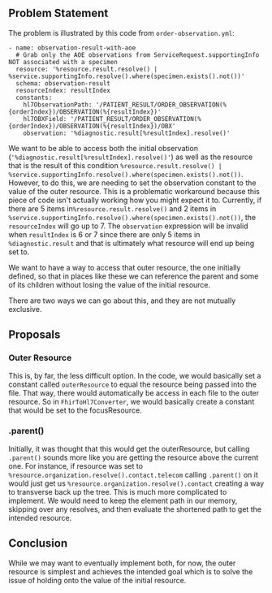 ## Problem Statement
The problem is illustrated by this code from `order-observation.yml`:
```
- name: observation-result-with-aoe
  # Grab only the AOE observations from ServiceRequest.supportingInfo NOT associated with a specimen
  resource: '%resource.result.resolve() | %service.supportingInfo.resolve().where(specimen.exists().not())'
  schema: observation-result
  resourceIndex: resultIndex
  constants:
    hl7ObservationPath: '/PATIENT_RESULT/ORDER_OBSERVATION(%{orderIndex})/OBSERVATION(%{resultIndex})'
    hl7OBXField: '/PATIENT_RESULT/ORDER_OBSERVATION(%{orderIndex})/OBSERVATION(%{resultIndex})/OBX'
    observation: '%diagnostic.result[%resultIndex].resolve()'
```
We want to be able to access both the initial observation (`'%diagnostic.result[%resultIndex].resolve()'`) as well as 
the resource that is the result of this condition 
`%resource.result.resolve() | %service.supportingInfo.resolve().where(specimen.exists().not())`. 
However, to do this, we are needing to set the observation constant to the value of the 
outer resource. This is a problematic workaround because this piece of code isn't actually working how you might 
expect it to. Currently, if there are 5 items in`%resource.result.resolve()` and 2 items in 
`%service.supportingInfo.resolve().where(specimen.exists().not())`, the 
`resourceIndex` will go up to 7. The `observation` expression will be invalid when `resultIndex` is 6 or 7 since
there are only 5 items in `%diagnostic.result` and that is ultimately what resource will end up being set to.

We want to have a way to access that outer resource, the one initially defined, so that in places like these we can
reference the parent and some of its children without losing the value of the initial resource.

There are two ways we can go about this, and they are not mutually exclusive. 

## Proposals
### Outer Resource
This is, by far, the less difficult option. In the code, we would basically set a constant called `outerResource` to 
equal the resource being passed into the file. That way, there would automatically be access in each file to the outer 
resource. So in `FhirToHl7Converter`, we would basically create a constant that would be set to the focusResource. 

### .parent()
Initially, it was thought that this would get the outerResource, but calling `.parent()` sounds more like you are 
getting the resource above the current one. For instance, if resource was set to 
`%resource.organization.resolve().contact.telecom` calling `.parent()` on it would just get us 
`%resource.organization.resolve().contact` creating a way to transverse back up the tree. This is much more complicated
to implement. We would need to keep the element path in our memory, skipping over any resolves, and then evaluate the 
shortened path to get the intended resource.

## Conclusion
While we may want to eventually implement both, for now, the outer resource is simplest and achieves the intended goal 
which is to solve the issue of holding onto the value of the initial resource. 